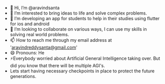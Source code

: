 - 👋 Hi, I’m @aravindsanta
- 👀 I’m interested to bring ideas to life and solve complex problems.
- 🌱 I’m developing an app for students to help in their studies using flutter for ios and android
- 💞️ I’m looking to collaborate on various ways, I can use my skills in solving real world problems.
- 📫 How to reach me through my email address at 'aravindreddysanta@gmail.com'
- 😄 Pronouns: He
- ⚡Everybody worried about Artificial General Intelligence taking over. But did you know that there will be multiple AGI's.
- Lets start having necessary checkpoints in place to protect the future generations.
<!---
aravindsanta/aravindsanta is a ✨ special ✨ repository because its `README.md` (this file) appears on your GitHub profile.
You can click the Preview link to take a look at your changes.
--->
